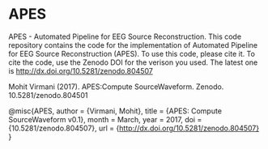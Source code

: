 # APES
APES - Automated Pipeline for EEG Source Reconstruction. This code repository contains the code for the implementation of Automated Pipeline for EEG Source Reconstruction (APES).
To use this code, please cite it. 
To cite the code, use the Zenodo DOI for the verison you used. The latest one is http://dx.doi.org/10.5281/zenodo.804507

Mohit Virmani (2017). APES:Compute SourceWaveform. Zenodo. 10.5281/zenodo.804501

@misc{APES,
  author = {Virmani, Mohit},
  title  = {APES: Compute SourceWaveform v0.1},
  month  = March,
  year   = 2017,
  doi    = {10.5281/zenodo.804507},
  url    = {http://dx.doi.org/10.5281/zenodo.804507}
}
